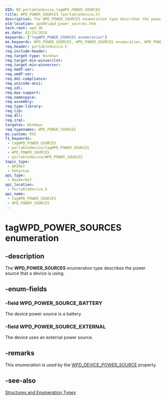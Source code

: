 ```yaml
---
UID: NE:portabledevice.tagWPD_POWER_SOURCES
title: WPD_POWER_SOURCES (portabledevice.h)
description: The WPD_POWER_SOURCES enumeration type describes the power source that a device is using.
old-location: wpddk\wpd_power_sources.htm
tech.root: wpd_dk
ms.date: 02/15/2018
keywords: ["tagWPD_POWER_SOURCES enumeration"]
ms.keywords: WPD_POWER_SOURCES, WPD_POWER_SOURCES enumeration, WPD_POWER_SOURCE_BATTERY, WPD_POWER_SOURCE_EXTERNAL, enumeration, portabledevice/WPD_POWER_SOURCES, portabledevice/WPD_POWER_SOURCE_BATTERY, portabledevice/WPD_POWER_SOURCE_EXTERNAL, tagWPD_POWER_SOURCES, wpddk.wpd_power_sources
req.header: portabledevice.h
req.include-header: 
req.target-type: Windows
req.target-min-winverclnt: 
req.target-min-winversvr: 
req.kmdf-ver: 
req.umdf-ver: 
req.ddi-compliance: 
req.unicode-ansi: 
req.idl: 
req.max-support: 
req.namespace: 
req.assembly: 
req.type-library: 
req.lib: 
req.dll: 
req.irql: 
targetos: Windows
req.typenames: WPD_POWER_SOURCES
ms.custom: RS5
f1_keywords:
 - tagWPD_POWER_SOURCES
 - portabledevice/tagWPD_POWER_SOURCES
 - WPD_POWER_SOURCES
 - portabledevice/WPD_POWER_SOURCES
topic_type:
 - APIRef
 - kbSyntax
api_type:
 - HeaderDef
api_location:
 - PortableDevice.h
api_name:
 - tagWPD_POWER_SOURCES
 - WPD_POWER_SOURCES
---
```


# tagWPD_POWER_SOURCES enumeration


## -description

The <b>WPD_POWER_SOURCES</b> enumeration type describes the power source that a device is using.

## -enum-fields

### -field WPD_POWER_SOURCE_BATTERY

The device power source is a battery.

### -field WPD_POWER_SOURCE_EXTERNAL

The device uses an external power source.

## -remarks

This enumeration is used by the <a href="/windows/desktop/wpd_sdk/device-properties">WPD_DEVICE_POWER_SOURCE</a> property.

## -see-also

<a href="/previous-versions/windows/hardware/drivers/ff597672(v=vs.85)">Structures and Enumeration Types</a>

